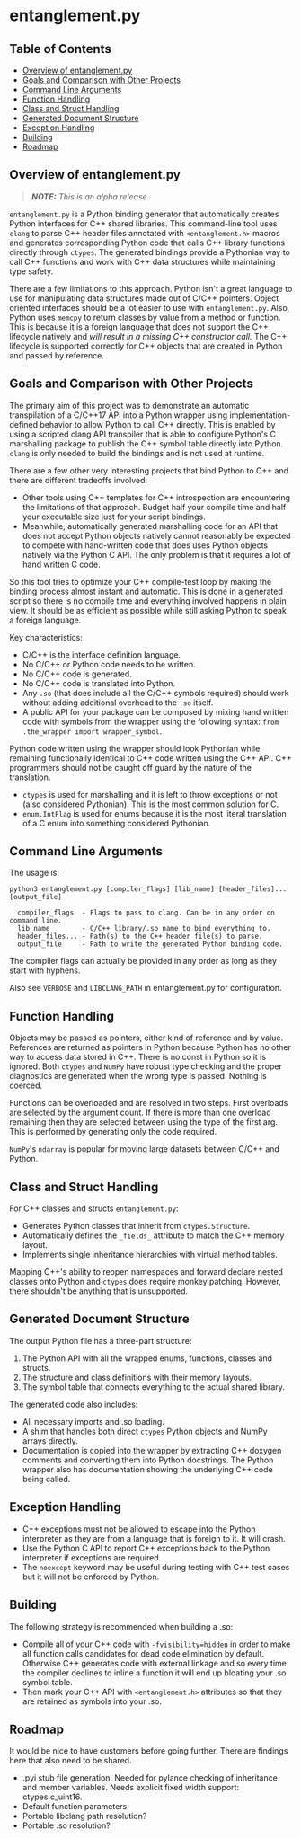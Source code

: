 # entanglement.py

## Table of Contents

- [Overview of entanglement.py](#overview-of-entanglementpy)
- [Goals and Comparison with Other Projects](#goals-and-comparison-with-other-projects)
- [Command Line Arguments](#command-line-arguments)
- [Function Handling](#function-handling)
- [Class and Struct Handling](#class-and-struct-handling)
- [Generated Document Structure](#generated-document-structure)
- [Exception Handling](#exception-handling)
- [Building](#building)
- [Roadmap](#roadmap)

## Overview of entanglement.py

> **_NOTE:_** _This is an alpha release._

`entanglement.py` is a Python binding generator that automatically creates
Python interfaces for C++ shared libraries. This command-line tool uses `clang`
to parse C++ header files annotated with `<entanglement.h>` macros and generates
corresponding Python code that calls C++ library functions directly through
`ctypes`. The generated bindings provide a Pythonian way to call C++ functions
and work with C++ data structures while maintaining type safety.

There are a few limitations to this approach. Python isn't a great language to
use for manipulating data structures made out of C/C++ pointers. Object oriented
interfaces should be a lot easier to use with `entanglement.py`. Also, Python
uses `memcpy` to return classes by value from a method or function. This is
because it is a foreign language that does not support the C++ lifecycle
natively and _will result in a missing C++ constructor call._ The C++ lifecycle
is supported correctly for C++ objects that are created in Python and passed by
reference.

## Goals and Comparison with Other Projects

The primary aim of this project was to demonstrate an automatic transpilation of
a C/C++17 API into a Python wrapper using implementation-defined behavior to
allow Python to call C++ directly. This is enabled by using a scripted clang API
transpiler that is able to configure Python's C marshalling package to publish
the C++ symbol table directly into Python. `clang` is only needed to build the
bindings and is not used at runtime.

There are a few other very interesting projects that bind Python to C++ and
there are different tradeoffs involved:

- Other tools using C++ templates for C++ introspection are encountering the
  limitations of that approach. Budget half your compile time and half your
  executable size just for your script bindings.
- Meanwhile, automatically generated marshalling code for an API that does not
  accept Python objects natively cannot reasonably be expected to compete with
  hand-written code that does uses Python objects natively via the Python C API.
  The only problem is that it requires a lot of hand written C code.

So this tool tries to optimize your C++ compile-test loop by making the binding
process almost instant and automatic. This is done in a generated script so
there is no compile time and everything involved happens in plain view. It
should be as efficient as possible while still asking Python to speak a foreign
language.

Key characteristics:

- C/C++ is the interface definition language.
- No C/C++ or Python code needs to be written.
- No C/C++ code is generated.
- No C/C++ code is translated into Python.
- Any `.so` (that does include all the C/C++ symbols required) should work without
  adding additional overhead to the `.so` itself.
- A public API for your package can be composed by mixing hand written code with
  symbols from the wrapper using the following syntax: `from .the_wrapper import
  wrapper_symbol`.

Python code written using the wrapper should look Pythonian while remaining
functionally identical to C++ code written using the C++ API. C++ programmers
should not be caught off guard by the nature of the translation.

- `ctypes` is used for marshalling and it is left to throw exceptions or not
  (also considered Pythonian). This is the most common solution for C.
- `enum.IntFlag` is used for enums because it is the most literal translation of
  a C enum into something considered Pythonian.

## Command Line Arguments

The usage is:

```text
python3 entanglement.py [compiler_flags] [lib_name] [header_files]... [output_file]

  compiler_flags  - Flags to pass to clang. Can be in any order on command line.
  lib_name        - C/C++ library/.so name to bind everything to.
  header_files... - Path(s) to the C++ header file(s) to parse.
  output_file     - Path to write the generated Python binding code.
```

The compiler flags can actually be provided in any order as long as they start
with hyphens.

Also see `VERBOSE` and `LIBCLANG_PATH` in entanglement.py for configuration.

## Function Handling

Objects may be passed as pointers, either kind of reference and by value.
References are returned as pointers in Python because Python has no other way to
access data stored in C++. There is no const in Python so it is ignored. Both
`ctypes` and `NumPy` have robust type checking and the proper diagnostics are
generated when the wrong type is passed. Nothing is coerced.

Functions can be overloaded and are resolved in two steps. First overloads are
selected by the argument count. If there is more than one overload remaining
then they are selected between using the type of the first arg. This is
performed by generating only the code required.

`NumPy`'s `ndarray` is popular for moving large datasets between C/C++ and
Python.

## Class and Struct Handling

For C++ classes and structs `entanglement.py`:

- Generates Python classes that inherit from `ctypes.Structure`.
- Automatically defines the `_fields_` attribute to match the C++ memory layout.
- Implements single inheritance hierarchies with virtual method tables.

Mapping C++'s ability to reopen namespaces and forward declare nested classes
onto Python and `ctypes` does require monkey patching. However, there shouldn't
be anything that is unsupported.

## Generated Document Structure

The output Python file has a three-part structure:

1. The Python API with all the wrapped enums, functions, classes and structs.
2. The structure and class definitions with their memory layouts.
3. The symbol table that connects everything to the actual shared library.

The generated code also includes:

- All necessary imports and .so loading.
- A shim that handles both direct `ctypes` Python objects and NumPy arrays
  directly.
- Documentation is copied into the wrapper by extracting C++ doxygen comments
  and converting them into Python docstrings. The Python wrapper also has
  documentation showing the underlying C++ code being called.

## Exception Handling

- C++ exceptions must not be allowed to escape into the Python interpreter as
  they are from a language that is foreign to it. It will crash.
- Use the Python C API to report C++ exceptions back to the Python interpreter
  if exceptions are required.
- The `noexcept` keyword may be useful during testing with C++ test cases but it
  will not be enforced by Python.

## Building

The following strategy is recommended when building a .so:

- Compile all of your C++ code with `-fvisibility=hidden` in order to make all
  function calls candidates for dead code elimination by default. Otherwise C++
  generates code with external linkage and so every time the compiler declines
  to inline a function it will end up bloating your .so symbol table.
- Then mark your C++ API with `<entanglement.h>` attributes so that they are
  retained as symbols into your .so.

## Roadmap

It would be nice to have customers before going further. There are findings here that also need to be shared.

- .pyi stub file generation. Needed for pylance checking of inheritance and
  member variables. Needs explicit fixed width support: ctypes.c_uint16.
- Default function parameters.
- Portable libclang path resolution?
- Portable .so resolution?

</div>
